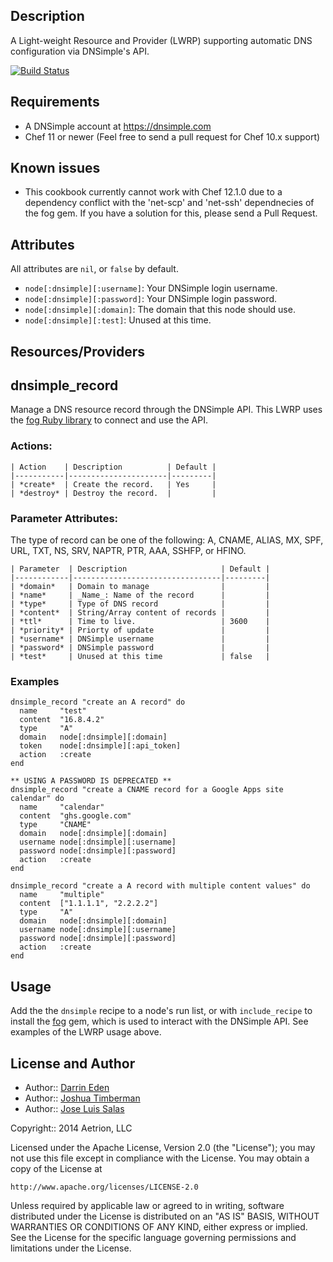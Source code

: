 ## Description

A Light-weight Resource and Provider (LWRP) supporting
automatic DNS configuration via DNSimple's API.

[![Build Status](https://travis-ci.org/aetrion/chef-dnsimple.png?branch=master)](https://travis-ci.org/aetrion/chef-dnsimple)

## Requirements

* A DNSimple account at https://dnsimple.com
* Chef 11 or newer (Feel free to send a pull request for Chef 10.x support)

## Known issues

* This cookbook currently cannot work with Chef 12.1.0 due to a dependency
  conflict with the 'net-scp' and 'net-ssh' dependnecies of the fog gem.
  If you have a solution for this, please send a Pull Request.

## Attributes

All attributes are `nil`, or `false` by default.

- `node[:dnsimple][:username]`: Your DNSimple login username.
- `node[:dnsimple][:password]`: Your DNSimple login password.
- `node[:dnsimple][:domain]`: The domain that this node should use.
- `node[:dnsimple][:test]`: Unused at this time.

## Resources/Providers

dnsimple\_record
----------------

Manage a DNS resource record through the DNSimple API. This LWRP uses
the [fog Ruby library](http://rubygems.org/gems/fog) to connect and
use the API.

### Actions:

    | Action    | Description          | Default |
    |-----------|----------------------|---------|
    | *create*  | Create the record.   | Yes     |
    | *destroy* | Destroy the record.  |         |

### Parameter Attributes:

The type of record can be one of the following: A, CNAME, ALIAS, MX,
SPF, URL, TXT, NS, SRV, NAPTR, PTR, AAA, SSHFP, or HFINO.

    | Parameter  | Description                     | Default |
    |------------|---------------------------------|---------|
    | *domain*   | Domain to manage                |         |
    | *name*     | _Name_: Name of the record      |         |
    | *type*     | Type of DNS record              |         |
    | *content*  | String/Array content of records |         |
    | *ttl*      | Time to live.                   | 3600    |
    | *priority* | Priorty of update               |         |
    | *username* | DNSimple username               |         |
    | *password* | DNSimple password               |         |
    | *test*     | Unused at this time             | false   |

### Examples

    dnsimple_record "create an A record" do
      name     "test"
      content  "16.8.4.2"
      type     "A"
      domain   node[:dnsimple][:domain]
      token    node[:dnsimple][:api_token]
      action   :create
    end

    ** USING A PASSWORD IS DEPRECATED **
    dnsimple_record "create a CNAME record for a Google Apps site calendar" do
      name     "calendar"
      content  "ghs.google.com"
      type     "CNAME"
      domain   node[:dnsimple][:domain]
      username node[:dnsimple][:username]
      password node[:dnsimple][:password]
      action   :create
    end

    dnsimple_record "create a A record with multiple content values" do
      name     "multiple"
      content  ["1.1.1.1", "2.2.2.2"]
      type     "A"
      domain   node[:dnsimple][:domain]
      username node[:dnsimple][:username]
      password node[:dnsimple][:password]
      action   :create
    end

## Usage

Add the the `dnsimple` recipe to a node's run list, or with
`include_recipe` to install the [fog](http://rubygems.org/gems/fog)
gem, which is used to interact with the DNSimple API. See
examples of the LWRP usage above.

## License and Author

* Author:: [Darrin Eden](https://github.com/dje)
* Author:: [Joshua Timberman](https://github.com/jtimberman)
* Author:: [Jose Luis Salas](https://github.com/josacar)

Copyright:: 2014 Aetrion, LLC

Licensed under the Apache License, Version 2.0 (the "License");
you may not use this file except in compliance with the License.
You may obtain a copy of the License at

    http://www.apache.org/licenses/LICENSE-2.0

Unless required by applicable law or agreed to in writing, software
distributed under the License is distributed on an "AS IS" BASIS,
WITHOUT WARRANTIES OR CONDITIONS OF ANY KIND, either express or implied.
See the License for the specific language governing permissions and
limitations under the License.
